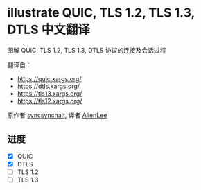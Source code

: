 # illustrate QUIC, TLS 1.2, TLS 1.3, DTLS 中文翻译

图解 QUIC, TLS 1.2, TLS 1.3, DTLS 协议的连接及会话过程

翻译自：

- https://quic.xargs.org/
- https://dtls.xargs.org/
- https://tls13.xargs.org/
- https://tls12.xargs.org/

原作者 [syncsynchalt](https://github.com/syncsynchalt), 译者 [AllenLee](https://github.com/cangSDARM)

## 进度

- [x] QUIC
- [x] DTLS
- [ ] TLS 1.2
- [ ] TLS 1.3
